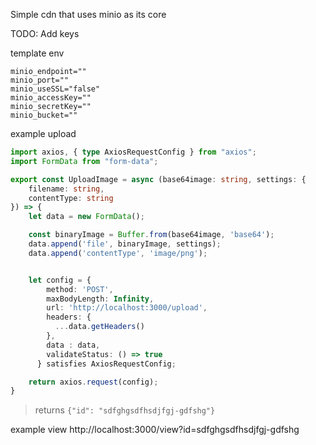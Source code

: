 Simple cdn that uses minio as its core

TODO:
  Add keys

template env
```env
minio_endpoint=""
minio_port=""
minio_useSSL="false"
minio_accessKey=""
minio_secretKey=""
minio_bucket=""
```

example upload
```ts
import axios, { type AxiosRequestConfig } from "axios";
import FormData from "form-data";

export const UploadImage = async (base64image: string, settings: {
    filename: string,
    contentType: string
}) => {
    let data = new FormData();

    const binaryImage = Buffer.from(base64image, 'base64');
    data.append('file', binaryImage, settings);
    data.append('contentType', 'image/png');


    let config = {
        method: 'POST',
        maxBodyLength: Infinity,
        url: 'http://localhost:3000/upload',
        headers: { 
          ...data.getHeaders()
        },
        data : data,
        validateStatus: () => true
      } satisfies AxiosRequestConfig;

    return axios.request(config);
}
```

> returns `{"id": "sdfghgsdfhsdjfgj-gdfshg"}`

example view
http://localhost:3000/view?id=sdfghgsdfhsdjfgj-gdfshg
